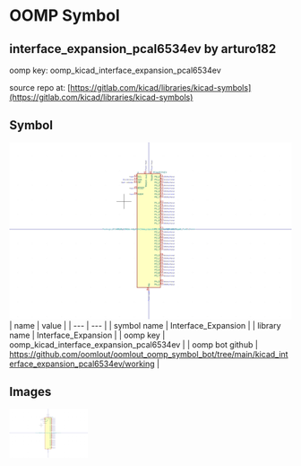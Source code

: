 # OOMP Symbol  
## interface_expansion_pcal6534ev  by arturo182  
  
oomp key: oomp_kicad_interface_expansion_pcal6534ev  
  
source repo at: [https://gitlab.com/kicad/libraries/kicad-symbols](https://gitlab.com/kicad/libraries/kicad-symbols)  
## Symbol  
  
[![working.png](working_600.png)](working.png)  
| name | value | 
| --- | --- | 
| symbol name | Interface_Expansion | 
| library name | Interface_Expansion | 
| oomp key | oomp_kicad_interface_expansion_pcal6534ev | 
| oomp bot github | https://github.com/oomlout/oomlout_oomp_symbol_bot/tree/main/kicad_interface_expansion_pcal6534ev/working | 
## Images  
  
[![working.png](working_140.png)](working.png)  
